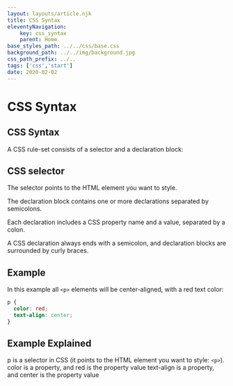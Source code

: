 ```yaml
---
layout: layouts/article.njk
title: CSS Syntax
eleventyNavigation:
    key: css_syntax
    parent: Home
base_styles_path: ../../css/base.css
background_path: ../../img/background.jpg
css_path_prefix: ../..
tags: ['css','start']
date: 2020-02-02
---
```

# CSS Syntax
## CSS Syntax
A CSS rule-set consists of a selector and a declaration block:

## CSS selector

The selector points to the HTML element you want to style.

The declaration block contains one or more declarations separated by semicolons.

Each declaration includes a CSS property name and a value, separated by a colon.

A CSS declaration always ends with a semicolon, and declaration blocks are surrounded by curly braces.

## Example
In this example all `<p>` elements will be center-aligned, with a red text color:
```css
p {
  color: red;
  text-align: center;
}
```
## Example Explained
p is a selector in CSS (it points to the HTML element you want to style: `<p>`).
color is a property, and red is the property value
text-align is a property, and center is the property value